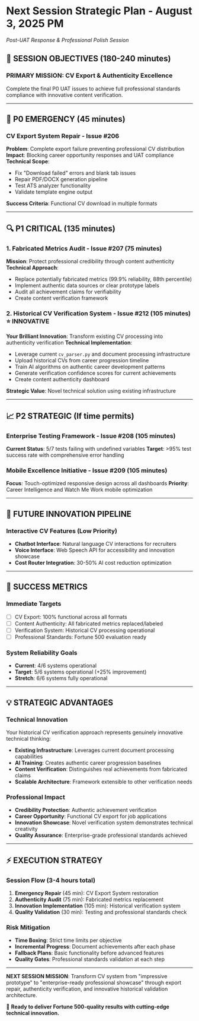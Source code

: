 # Next Session Strategic Plan - August 3, 2025 PM
*Post-UAT Response & Professional Polish Session*

## 🎯 **SESSION OBJECTIVES** (180-240 minutes)

### **PRIMARY MISSION**: CV Export & Authenticity Excellence
Complete the final P0 UAT issues to achieve full professional standards compliance with innovative content verification.

---

## 🚨 **P0 EMERGENCY** (45 minutes)

### **CV Export System Repair** - Issue #206
**Problem**: Complete export failure preventing professional CV distribution
**Impact**: Blocking career opportunity responses and UAT compliance
**Technical Scope**:
- Fix "Download failed" errors and blank tab issues  
- Repair PDF/DOCX generation pipeline
- Test ATS analyzer functionality
- Validate template engine output

**Success Criteria**: Functional CV download in multiple formats

---

## 🔍 **P1 CRITICAL** (135 minutes)

### **1. Fabricated Metrics Audit** - Issue #207 (75 minutes)
**Mission**: Protect professional credibility through content authenticity
**Technical Approach**:
- Replace potentially fabricated metrics (99.9% reliability, 88th percentile)
- Implement authentic data sources or clear prototype labels
- Audit all achievement claims for verifiability
- Create content verification framework

### **2. Historical CV Verification System** - Issue #212 (105 minutes) ⭐ **INNOVATIVE**
**Your Brilliant Innovation**: Transform existing CV processing into authenticity verification
**Technical Implementation**:
- Leverage current `cv_parser.py` and document processing infrastructure
- Upload historical CVs from career progression timeline
- Train AI algorithms on authentic career development patterns  
- Generate verification confidence scores for current achievements
- Create content authenticity dashboard

**Strategic Value**: Novel technical solution using existing infrastructure

---

## 📈 **P2 STRATEGIC** (If time permits)

### **Enterprise Testing Framework** - Issue #208 (105 minutes)
**Current Status**: 5/7 tests failing with undefined variables
**Target**: >95% test success rate with comprehensive error handling

### **Mobile Excellence Initiative** - Issue #209 (105 minutes)  
**Focus**: Touch-optimized responsive design across all dashboards
**Priority**: Career Intelligence and Watch Me Work mobile optimization

---

## 🔮 **FUTURE INNOVATION PIPELINE**

### **Interactive CV Features** (Low Priority)
- **Chatbot Interface**: Natural language CV interactions for recruiters
- **Voice Interface**: Web Speech API for accessibility and innovation showcase
- **Cost Router Integration**: 30-50% AI cost reduction optimization

---

## 🎯 **SUCCESS METRICS**

### **Immediate Targets**
- [ ] CV Export: 100% functional across all formats
- [ ] Content Authenticity: All fabricated metrics replaced/labeled
- [ ] Verification System: Historical CV processing operational
- [ ] Professional Standards: Fortune 500 evaluation ready

### **System Reliability Goals**
- **Current**: 4/6 systems operational
- **Target**: 5/6 systems operational (+25% improvement)
- **Stretch**: 6/6 systems fully operational

---

## 💡 **STRATEGIC ADVANTAGES**

### **Technical Innovation**
Your historical CV verification approach represents genuinely innovative technical thinking:
- **Existing Infrastructure**: Leverages current document processing capabilities
- **AI Training**: Creates authentic career progression baselines  
- **Content Verification**: Distinguishes real achievements from fabricated claims
- **Scalable Architecture**: Framework extensible to other verification needs

### **Professional Impact**
- **Credibility Protection**: Authentic achievement verification
- **Career Opportunity**: Functional CV export for job applications
- **Innovation Showcase**: Novel verification system demonstrates technical creativity
- **Quality Assurance**: Enterprise-grade professional standards achieved

---

## ⚡ **EXECUTION STRATEGY**

### **Session Flow** (3-4 hours total)
1. **Emergency Repair** (45 min): CV Export System restoration
2. **Authenticity Audit** (75 min): Fabricated metrics replacement
3. **Innovation Implementation** (105 min): Historical verification system
4. **Quality Validation** (30 min): Testing and professional standards check

### **Risk Mitigation**
- **Time Boxing**: Strict time limits per objective
- **Incremental Progress**: Document achievements after each phase
- **Fallback Plans**: Basic functionality before advanced features
- **Quality Gates**: Professional standards validation at each step

---

**NEXT SESSION MISSION**: Transform CV system from "impressive prototype" to "enterprise-ready professional showcase" through export repair, authenticity verification, and innovative historical validation architecture.

🎯 **Ready to deliver Fortune 500-quality results with cutting-edge technical innovation.**
